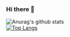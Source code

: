 ### Hi there 👋

<!--
**ticod/ticod** is a ✨ _special_ ✨ repository because its `README.md` (this file) appears on your GitHub profile.

Here are some ideas to get you started:

- 🔭 I’m currently working on ...
- 🌱 I’m currently learning ...
- 👯 I’m looking to collaborate on ...
- 🤔 I’m looking for help with ...
- 💬 Ask me about ...
- 📫 How to reach me: ...
- 😄 Pronouns: ...
- ⚡ Fun fact: ...
-->

![Anurag's github stats](https://github-readme-stats.vercel.app/api?username=ticod&show_icons=true&theme=dracula)  
[![Top Langs](https://github-readme-stats.vercel.app/api/top-langs/?username=ticod&layout=compact&theme=dracula)](https://github.com/anuraghazra/github-readme-stats)  
